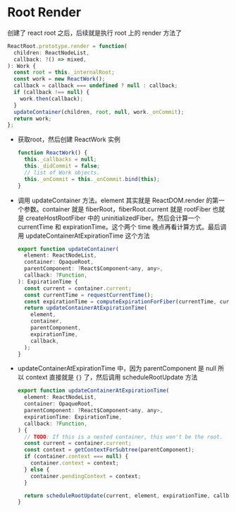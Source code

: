 # Root Render

创建了 react root 之后，后续就是执行 root 上的 render 方法了

```javascript
ReactRoot.prototype.render = function(
  children: ReactNodeList,
  callback: ?() => mixed,
): Work {
  const root = this._internalRoot;
  const work = new ReactWork();
  callback = callback === undefined ? null : callback;
  if (callback !== null) {
    work.then(callback);
  }
  updateContainer(children, root, null, work._onCommit);
  return work;
};
```

- 获取root，然后创建 ReactWork 实例

  ```javascript
  function ReactWork() {
    this._callbacks = null;
    this._didCommit = false;
    // list of Work objects.
    this._onCommit = this._onCommit.bind(this);
  }
  ```

- 调用 updateContainer 方法。element 其实就是 ReactDOM.render 的第一个参数。container 就是 fiberRoot，fiberRoot.current 就是 rootFiber 也就是 createHostRootFiber 中的 uninitializedFiber。然后会计算一个 currentTime  和 expirationTime。这个两个 time 晚点再看计算方式。最后调用 updateContainerAtExpirationTime 这个方法

  ```javascript
  export function updateContainer(
    element: ReactNodeList,
    container: OpaqueRoot,
    parentComponent: ?React$Component<any, any>,
    callback: ?Function,
  ): ExpirationTime {
    const current = container.current;
    const currentTime = requestCurrentTime();
    const expirationTime = computeExpirationForFiber(currentTime, current);
    return updateContainerAtExpirationTime(
      element,
      container,
      parentComponent,
      expirationTime,
      callback,
    );
  }
  ```

- updateContainerAtExpirationTime 中，因为 parentComponent 是 null 所以 context 直接就是 `{}` 了，然后调用 scheduleRootUpdate 方法

  ```javascript
  export function updateContainerAtExpirationTime(
    element: ReactNodeList,
    container: OpaqueRoot,
    parentComponent: ?React$Component<any, any>,
    expirationTime: ExpirationTime,
    callback: ?Function,
  ) {
    // TODO: If this is a nested container, this won't be the root.
    const current = container.current;
    const context = getContextForSubtree(parentComponent);
    if (container.context === null) {
      container.context = context;
    } else {
      container.pendingContext = context;
    }
  
    return scheduleRootUpdate(current, element, expirationTime, callback);
  }
  ```

